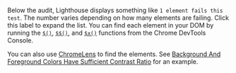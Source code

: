 Below the audit, Lighthouse displays something like `1 element fails
this test`. The number varies depending on how many elements are failing.
Click this label to expand the list. You can find each element in your
DOM by running the [`$()`][qs], [`$$()`][qsa], and [`$x()`][xp] functions
from the Chrome DevTools Console.

You can also use [ChromeLens][ChromeLens] to find the elements. See
[Background And Foreground Colors Have Sufficient Contrast
Ratio][ChromeLens Example] for an example.

[qs]: /web/tools/chrome-devtools/console/command-line-reference#queryselector
[qsa]: /web/tools/chrome-devtools/console/command-line-reference#queryselectorall
[xp]: /web/tools/chrome-devtools/console/command-line-reference#xpath
[ChromeLens]: http://chromelens.xyz/
[ChromeLens Example]: /web/tools/lighthouse/audits/contrast-ratio#how
